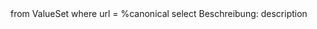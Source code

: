 <fql output="inline">
from
	ValueSet
where
	url = %canonical
select
	Beschreibung: description
</fql>